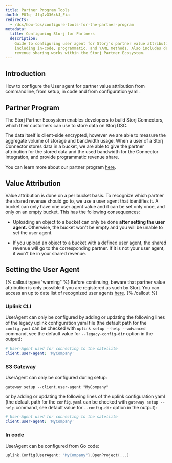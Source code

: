 ```yaml
---
title: Partner Program Tools
docId: PUIq--JfqJvG36xkJ_Fia
redirects:
  - /dcs/how-tos/configure-tools-for-the-partner-program
metadata:
  title: Configuring Storj for Partners
  description:
    Guide to configuring user agent for Storj's partner value attribution,
    including in-code, programmatic, and YAML methods. Also includes details on how
    revenue sharing works within the Storj Partner Ecosystem.
---
```


## Introduction

How to configure the User agent for partner value attribution from commandline, from setup, in code and from configuration yaml.

## Partner Program

The Storj Partner Ecosystem enables developers to build Storj Connectors, which their customers can use to store data on Storj DSC.

The data itself is client-side encrypted, however we are able to measure the aggregate volume of storage and bandwidth usage. When a user of a Storj Connector stores data in a bucket, we are able to give the partner attribution for the stored data and the used bandwidth for the Connector Integration, and provide programmatic revenue share.

You can learn more about our partner program [here](https://www.storj.io/partners/).

## Value Attribution

Value attribution is done on a per bucket basis. To recognize which partner the shared revenue should go to, we use a user agent that identifies it. A bucket can only have one user agent value and it can be set only once, and only on an empty bucket. This has the following consequences:

- Uploading an object to a bucket can only be done **after setting the user agent.** Otherwise, the bucket won't be empty and you will be unable to set the user agent.

- If you upload an object to a bucket with a defined user agent, the shared revenue will go to the corresponding partner. If it is not your user agent, it won't be in your shared revenue.

## Setting the User Agent

{% callout type="warning"  %}
Before continuing, beware that partner value attribution is only possible if you are registered as such by Storj. You can access an up to date list of recognized user agents [here](https://github.com/storj/storj/blob/master/satellite/rewards/partners.go#L28).
{% /callout %}

### Uplink CLI

UserAgent can only be configured by adding or updating the following lines of the legacy uplink configuration yaml file (the default path for the `config.yaml` can be checked with `uplink setup --help --advanced` command, see the default value for `--legacy-config-dir` option in the output):

```yaml
# User-Agent used for connecting to the satellite
client.user-agent: 'MyCompany'
```

### S3 Gateway

UserAgent can only be configured during setup:

```Text
gateway setup --client.user-agent "MyCompany"
```

or by adding or updating the following lines of the uplink configuration yaml (the default path for the `config.yaml` can be checked with `gateway setup --help` command, see default value for `--config-dir` option in the output):

```yaml
# User-Agent used for connecting to the satellite
client.user-agent: 'MyCompany'
```

### In code

UserAgent can be configured from Go code:

```go
uplink.Config{UserAgent: "MyCompany"}.OpenProject(...)
```
